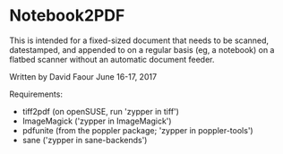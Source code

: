 # Notebook2PDF 

This is intended for a fixed-sized document that needs to be scanned, datestamped, and appended to on a regular basis (eg, a notebook) on a flatbed scanner without an automatic document feeder. 

Written by David Faour June 16-17, 2017

Requirements:
* tiff2pdf (on openSUSE, run 'zypper in tiff')
* ImageMagick ('zypper in ImageMagick')
* pdfunite (from the poppler package; 'zypper in poppler-tools')
* sane ('zypper in sane-backends')
